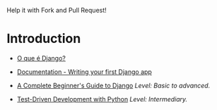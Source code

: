 Help it with Fork and Pull Request!

# Introduction

- [O que é Django?](https://tutorial.djangogirls.org/pt/django/)
- [Documentation - Writing your first Django app](https://docs.djangoproject.com/en/2.1/intro/tutorial01/)
- [A Complete Beginner's Guide to Django](https://simpleisbetterthancomplex.com/series/beginners-guide/1.11/)
_Level: Basic to advanced._

- [Test-Driven Development with Python](https://www.obeythetestinggoat.com/pages/book.html#toc)
_Level: Intermediary._ 
